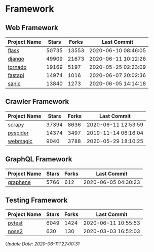# Framework

## Web Framework

| Project Name | Stars | Forks | Last Commit |
| ------------ | ----- | ----- | ----------- |
| [flask](https://github.com/pallets/flask) | 50735 | 13553 | 2020-06-10 08:46:05 |
| [django](https://github.com/django/django) | 49909 | 21673 | 2020-06-11 10:12:26 |
| [tornado](https://github.com/tornadoweb/tornado) | 19169 | 5197 | 2020-05-25 02:23:09 |
| [fastapi](https://github.com/tiangolo/fastapi) | 14974 | 1016 | 2020-06-07 20:02:36 |
| [sanic](https://github.com/huge-success/sanic) | 13840 | 1273 | 2020-06-05 14:14:18 |

## Crawler Framework

| Project Name | Stars | Forks | Last Commit |
| ------------ | ----- | ----- | ----------- |
| [scrapy](https://github.com/scrapy/scrapy) | 37394 | 8636 | 2020-06-11 12:53:59 |
| [pyspider](https://github.com/binux/pyspider) | 14374 | 3497 | 2019-11-14 06:16:04 |
| [webmagic](https://github.com/code4craft/webmagic) | 9040 | 3788 | 2020-05-29 18:10:25 |

## GraphQL Framework

| Project Name | Stars | Forks | Last Commit |
| ------------ | ----- | ----- | ----------- |
| [graphene](https://github.com/graphql-python/graphene) | 5766 | 612 | 2020-06-05 04:30:23 |

## Testing Framework

| Project Name | Stars | Forks | Last Commit |
| ------------ | ----- | ----- | ----------- |
| [pytest](https://github.com/pytest-dev/pytest) | 6049 | 1424 | 2020-06-11 10:55:53 |
| [nose2](https://github.com/nose-devs/nose2) | 630 | 130 | 2020-03-03 16:52:03 |

*Update Date: 2020-06-11T22:00:31*